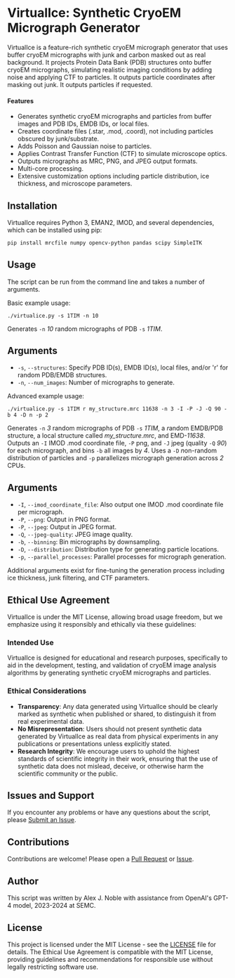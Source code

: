 # VirtualIce: Synthetic CryoEM Micrograph Generator

VirtualIce is a feature-rich synthetic cryoEM micrograph generator that uses buffer cryoEM micrographs with junk and carbon masked out as real background. It projects Protein Data Bank (PDB) structures onto buffer cryoEM micrographs, simulating realistic imaging conditions by adding noise and applying CTF to particles. It outputs particle coordinates after masking out junk. It outputs particles if requested.

#### Features

- Generates synthetic cryoEM micrographs and particles from buffer images and PDB IDs, EMDB IDs, or local files.
- Creates coordinate files (.star, .mod, .coord), not including particles obscured by junk/substrate.
- Adds Poisson and Gaussian noise to particles.
- Applies Contrast Transfer Function (CTF) to simulate microscope optics.
- Outputs micrographs as MRC, PNG, and JPEG output formats.
- Multi-core processing.
- Extensive customization options including particle distribution, ice thickness, and microscope parameters.

## Installation

VirtualIce requires Python 3, EMAN2, IMOD, and several dependencies, which can be installed using pip:

```bash
pip install mrcfile numpy opencv-python pandas scipy SimpleITK
```

## Usage

The script can be run from the command line and takes a number of arguments.

Basic example usage:

```
./virtualice.py -s 1TIM -n 10
```

Generates `-n` _10_ random micrographs of PDB `-s` _1TIM_.

## Arguments

- `-s`, `--structures`: Specify PDB ID(s), EMDB ID(s), local files, and/or 'r' for random PDB/EMDB structures.
- `-n`, `--num_images`: Number of micrographs to generate.

Advanced example usage:

```
./virtualice.py -s 1TIM r my_structure.mrc 11638 -n 3 -I -P -J -Q 90 -b 4 -D n -p 2
```

Generates `-n` _3_ random micrographs of PDB `-s` _1TIM_, a <i>r</i>andom EMDB/PDB structure, a local structure called _my_structure.mrc_, and EMD-_11638_. Outputs an `-I` IMOD .mod coordinate file, `-P` png, and `-J` jpeg (quality `-Q` _90_) for each micrograph, and bins `-b` all images by _4_. Uses a `-D` <i>n</i>on-random distribution of particles and `-p` parallelizes micrograph generation across _2_ CPUs.

## Arguments

- `-I`, `--imod_coordinate_file`: Also output one IMOD .mod coordinate file per micrograph.
- `-P`, `--png`: Output in PNG format.
- `-P`, `--jpeg`: Output in JPEG format.
- `-Q`, `--jpeg-quality`: JPEG image quality.
- `-b`, `--binning`: Bin micrographs by downsampling.
- `-D`, `--distribution`: Distribution type for generating particle locations.
- `-p`, `--parallel_processes`: Parallel processes for micrograph generation.

Additional arguments exist for fine-tuning the generation process including ice thickness, junk filtering, and CTF parameters.

## Ethical Use Agreement

VirtualIce is under the MIT License, allowing broad usage freedom, but we emphasize using it responsibly and ethically via these guidelines:

### Intended Use

VirtualIce is designed for educational and research purposes, specifically to aid in the development, testing, and validation of cryoEM image analysis algorithms by generating synthetic cryoEM micrographs and particles.

### Ethical Considerations

- **Transparency**: Any data generated using VirtualIce should be clearly marked as synthetic when published or shared, to distinguish it from real experimental data.
- **No Misrepresentation**: Users should not present synthetic data generated by VirtualIce as real data from physical experiments in any publications or presentations unless explicitly stated.
- **Research Integrity**: We encourage users to uphold the highest standards of scientific integrity in their work, ensuring that the use of synthetic data does not mislead, deceive, or otherwise harm the scientific community or the public.

## Issues and Support

If you encounter any problems or have any questions about the script, please [Submit an Issue](https://github.com/alexjnoble/VirtualIce/issues).

## Contributions

Contributions are welcome! Please open a [Pull Request](https://github.com/alexjnoble/VirtualIce/pulls) or [Issue](https://github.com/alexjnoble/VirtualIce/issues).

## Author

This script was written by Alex J. Noble with assistance from OpenAI's GPT-4 model, 2023-2024 at SEMC.

## License

This project is licensed under the MIT License - see the [LICENSE](LICENSE) file for details.
The Ethical Use Agreement is compatible with the MIT License, providing guidelines and recommendations for responsible use without legally restricting software use.
